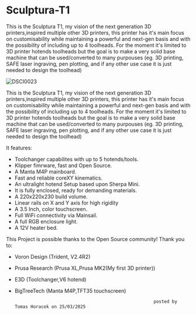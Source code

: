 # Sculptura-T1

This is the Sculptura T1, my vision of the next generation 3D printers,inspired multiple other 3D printers, this printer has it's main focus on customisability while maintaining a powerful and next-gen basis and with the possibility of including up to 4 toolheads. For the moment it's limited to 3D printer hotends toolheads but the goal is to make a very solid base machine that can be used/converted to many purpouses (eg. 3D printing, SAFE laser ingraving, pen plotting, and if any other use case it is just needed to design the toolhead)

![DSCI0023](https://github.com/user-attachments/assets/8ce202cc-6661-4a3f-aa82-90043cb3f4e2)


This is the Sculptura T1, my vision of the next generation 3D printers,inspired multiple other 3D printers, this printer has it's main focus on customisability while maintaining a powerful and next-gen basis and with the possibility of including up to 4 toolheads. For the moment it's limited to 3D printer hotends toolheads but the goal is to make a very solid base machine that can be used/converted to many purpouses (eg. 3D printing, SAFE laser ingraving, pen plotting, and if any other use case it is just needed to design the toolhead)



It features:
- Toolchanger capabilites with up to 5 hotends/tools.
- Klipper fimrware, fast and Open Source.
- A Manta M4P mainboard.
- Fast and reliable coreXY kinematics.
- An ultralight hotend Setup based upon Sherpa Mini.
- It is fully enclosed, ready for demanding materials.
- A 220x220x230 build volume.
- Linear rails on X and Y axis for high rigidity
- A 3.5 Inch, color touchscreen.
- Full WiFi connectivity via Mainsail.
- A full RGB enclosure light.
- A 12V heater bed.

This Project is possible thanks to the Open Source community!
Thank you to: 
- Voron Design (Trident, V2.4R2)
- Prusa Research (Prusa XL,Prusa MK2(My first 3D printer))
- E3D (Toolchanger,V6 hotend)
- BigTreeTech (Manta M4P,TFT35 touchscreen)

                                                           posted by Tomas Horacek on 25/03/2025
